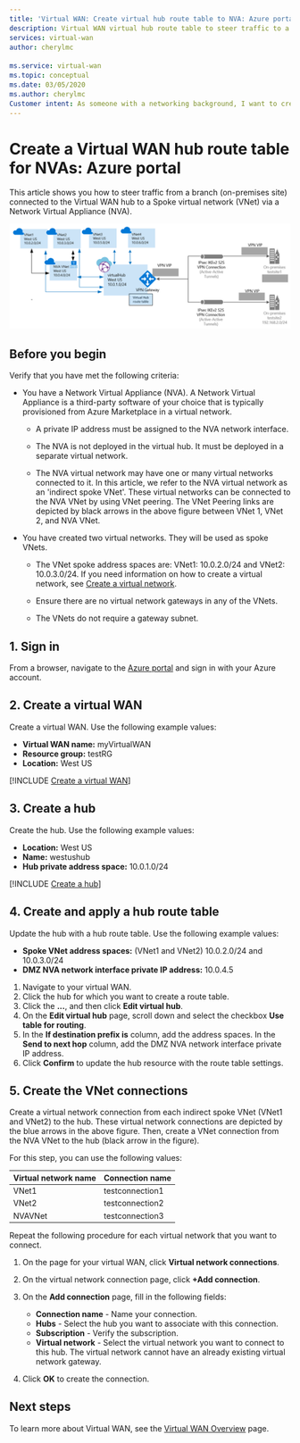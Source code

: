 ```yaml
---
title: 'Virtual WAN: Create virtual hub route table to NVA: Azure portal'
description: Virtual WAN virtual hub route table to steer traffic to a network virtual appliance using the portal.
services: virtual-wan
author: cherylmc

ms.service: virtual-wan
ms.topic: conceptual
ms.date: 03/05/2020
ms.author: cherylmc
Customer intent: As someone with a networking background, I want to create a route table using the portal.
---
```


# Create a Virtual WAN hub route table for NVAs: Azure portal

This article shows you how to steer traffic from a branch (on-premises site) connected to the Virtual WAN hub to a Spoke virtual network (VNet) via a Network Virtual Appliance (NVA).

![Virtual WAN diagram](./media/virtual-wan-route-table/vwanroute.png)

## Before you begin

Verify that you have met the following criteria:

*  You have a Network Virtual Appliance (NVA). A Network Virtual Appliance is a third-party software of your choice that is typically provisioned from Azure Marketplace in a virtual network.

    * A private IP address must be assigned to the NVA network interface.

    * The NVA is not deployed in the virtual hub. It must be deployed in a separate virtual network.

    *  The NVA virtual network may have one or many virtual networks connected to it. In this article, we refer to the NVA virtual network as an 'indirect spoke VNet'. These virtual networks can be connected to the NVA VNet by using VNet peering. The VNet Peering links are depicted by black arrows in the above figure between VNet 1, VNet 2, and NVA VNet.
*  You have created two virtual networks. They will be used as spoke VNets.

    * The VNet spoke address spaces are: VNet1: 10.0.2.0/24 and VNet2: 10.0.3.0/24. If you need information on how to create a virtual network, see [Create a virtual network](../virtual-network/quick-create-portal.md).

    * Ensure there are no virtual network gateways in any of the VNets.

    * The VNets do not require a gateway subnet.

## <a name="signin"></a>1. Sign in

From a browser, navigate to the [Azure portal](https://portal.azure.com) and sign in with your Azure account.

## <a name="vwan"></a>2. Create a virtual WAN

Create a virtual WAN. Use the following example values:

* **Virtual WAN name:** myVirtualWAN
* **Resource group:** testRG
* **Location:** West US

[!INCLUDE [Create a virtual WAN](../../includes/virtual-wan-tutorial-vwan-include.md)]

## <a name="hub"></a>3. Create a hub

Create the hub. Use the following example values:

* **Location:** West US
* **Name:** westushub
* **Hub private address space:** 10.0.1.0/24

[!INCLUDE [Create a hub](../../includes/virtual-wan-tutorial-hub-include.md)]

## <a name="route"></a>4. Create and apply a hub route table

Update the hub with a hub route table. Use the following example values:

* **Spoke VNet address spaces:** (VNet1 and VNet2) 10.0.2.0/24 and 10.0.3.0/24
* **DMZ NVA network interface private IP address:** 10.0.4.5

1. Navigate to your virtual WAN.
2. Click the hub for which you want to create a route table.
3. Click the **...**, and then click **Edit virtual hub**.
4. On the **Edit virtual hub** page, scroll down and select the checkbox **Use table for routing**.
5. In the **If destination prefix is** column, add the address spaces. In the **Send to next hop** column, add the DMZ NVA network interface private IP address.
6. Click **Confirm** to update the hub resource with the route table settings.

## <a name="connections"></a>5. Create the VNet connections

Create a virtual network connection from each indirect spoke VNet (VNet1 and VNet2) to the hub. These virtual network connections are depicted by the blue arrows in the above figure. Then, create a VNet connection from the NVA VNet to the hub (black arrow in the figure).

 For this step, you can use the following values:

| Virtual network name| Connection name|
| --- | --- |
| VNet1 | testconnection1 |
| VNet2 | testconnection2 |
| NVAVNet | testconnection3 |

Repeat the following procedure for each virtual network that you want to connect.

1. On the page for your virtual WAN, click **Virtual network connections**.
2. On the virtual network connection page, click **+Add connection**.
3. On the **Add connection** page, fill in the following fields:

    * **Connection name** - Name your connection.
    * **Hubs** - Select the hub you want to associate with this connection.
    * **Subscription** - Verify the subscription.
    * **Virtual network** - Select the virtual network you want to connect to this hub. The virtual network cannot have an already existing virtual network gateway.
4. Click **OK** to create the connection.

## Next steps

To learn more about Virtual WAN, see the [Virtual WAN Overview](virtual-wan-about.md) page.
